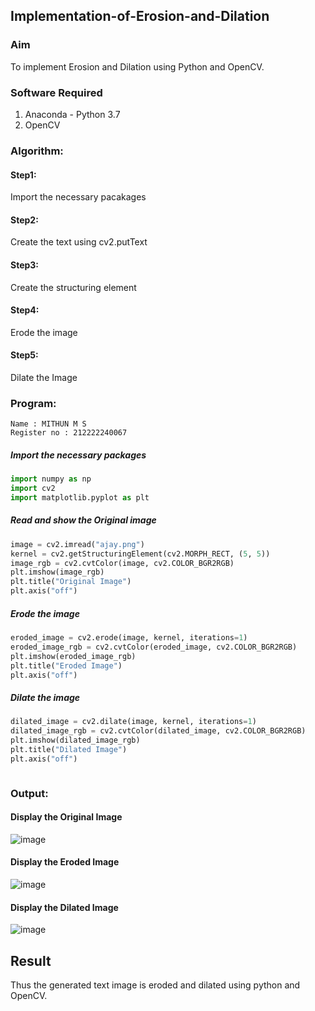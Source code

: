 ## Implementation-of-Erosion-and-Dilation
### Aim
To implement Erosion and Dilation using Python and OpenCV.
### Software Required
1. Anaconda - Python 3.7
2. OpenCV
### Algorithm:
#### Step1:<br>
Import the necessary pacakages

#### Step2:<br>
Create the text using cv2.putText

#### Step3:<br>
Create the structuring element

#### Step4:<br>
Erode the image


#### Step5: <br>
Dilate the Image

 
### Program:
```
Name : MITHUN M S
Register no : 212222240067
```

##### Import the necessary packages
``` Python
import numpy as np
import cv2
import matplotlib.pyplot as plt
```
##### Read and show the Original image
``` Python
image = cv2.imread("ajay.png")
kernel = cv2.getStructuringElement(cv2.MORPH_RECT, (5, 5))
image_rgb = cv2.cvtColor(image, cv2.COLOR_BGR2RGB)
plt.imshow(image_rgb)
plt.title("Original Image")
plt.axis("off")
```

##### Erode the image
``` Python
eroded_image = cv2.erode(image, kernel, iterations=1)
eroded_image_rgb = cv2.cvtColor(eroded_image, cv2.COLOR_BGR2RGB)
plt.imshow(eroded_image_rgb)
plt.title("Eroded Image")
plt.axis("off")

```
##### Dilate the image
``` Python
dilated_image = cv2.dilate(image, kernel, iterations=1)
dilated_image_rgb = cv2.cvtColor(dilated_image, cv2.COLOR_BGR2RGB)
plt.imshow(dilated_image_rgb)
plt.title("Dilated Image")
plt.axis("off")



```
### Output:

#### Display the Original Image


![image](https://github.com/user-attachments/assets/da164988-3675-42ad-8e20-004a2a33e1e3)


#### Display the Eroded Image


![image](https://github.com/user-attachments/assets/4281ffb4-6183-40c0-bcc9-8254aa48df8d)



#### Display the Dilated Image


![image](https://github.com/user-attachments/assets/13c3c158-db1b-4ee1-ab9c-dc560f8597a0)



## Result
Thus the generated text image is eroded and dilated using python and OpenCV.
